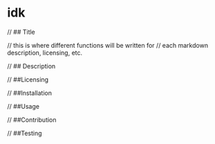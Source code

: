 # idk

  // ## Title


  //                     this is where different functions will be written for
  //                     each markdown description, licensing, etc. 


  // ## Description



  // ##Licensing



  // ##Installation


  // ##Usage


  // ##Contribution



  // ##Testing



  

